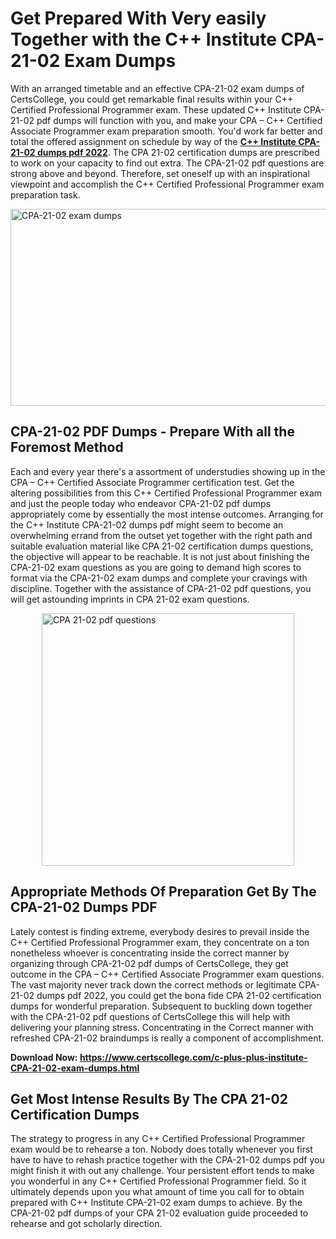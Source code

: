 <h1><strong>Get Prepared With Very easily Together with the C++ Institute CPA-21-02 Exam Dumps&nbsp;</strong></h1>
<p><span style="font-weight: 400;">With an arranged timetable and an effective  CPA-21-02 exam dumps of CertsCollege, you could get remarkable final results within your C++ Certified Professional Programmer exam. These updated C++ Institute CPA-21-02 pdf dumps will function with you, and make your CPA – C++ Certified Associate Programmer exam preparation smooth. You'd work far better and total the offered assignment on schedule by way of the <strong><a href="https://www.certscollege.com/c-plus-plus-institute-CPA-21-02-exam-dumps.html">C++ Institute CPA-21-02 dumps pdf 2022</a></strong>. The CPA 21-02 certification dumps are prescribed to work on your capacity to find out extra. The  CPA-21-02 pdf questions are strong above and beyond. Therefore, set oneself up with an inspirational viewpoint and accomplish the C++ Certified Professional Programmer exam preparation task.&nbsp;</span></p>
<p><span style="font-weight: 400;"><img style="display: block; margin-left: auto; margin-right: auto;" src="https://i.ibb.co/CPDK3ps/Yellow-and-Blue-Initiative-Blog-Banner.png" alt="CPA-21-02 exam dumps" width="559" height="315" /></span></p>
<h2><strong>CPA-21-02 PDF Dumps - Prepare With all the Foremost Method</strong></h2>
<p><span style="font-weight: 400;">Each and every year there's a assortment of understudies showing up in the CPA – C++ Certified Associate Programmer certification test. Get the altering possibilities from this C++ Certified Professional Programmer exam and just the people today who endeavor CPA-21-02 pdf dumps appropriately come by essentially the most intense outcomes. Arranging for the C++ Institute CPA-21-02 dumps pdf might seem to become an overwhelming errand from the outset yet together with the right path and suitable evaluation material like CPA 21-02 certification dumps questions, the objective will appear to be reachable. It is not just about finishing the CPA-21-02 exam questions as you are going to demand high scores to format via the CPA-21-02 exam dumps and complete your cravings with discipline. Together with the assistance of CPA-21-02 pdf questions, you will get astounding imprints in CPA 21-02 exam questions.</span></p>
<p><span style="font-weight: 400;"><a href="https://tinyurl.com/4tmwzhck"><img style="display: block; margin-left: auto; margin-right: auto;" src="https://i.ibb.co/9tMrhdY/Teacher-Appreciation-Invitation.png" alt="CPA 21-02 pdf questions " width="404" height="404" /></a></span></p>
<h2><strong>Appropriate Methods Of Preparation Get By The CPA-21-02 Dumps PDF</strong></h2>
<p><span style="font-weight: 400;">Lately contest is finding extreme, everybody desires to prevail inside the C++ Certified Professional Programmer exam, they concentrate on a ton nonetheless whoever is concentrating inside the correct manner by organizing through CPA-21-02 pdf dumps of CertsCollege, they get outcome in the CPA – C++ Certified Associate Programmer exam questions. The vast majority never track down the correct methods or legitimate CPA-21-02 dumps pdf 2022, you could get the bona fide CPA 21-02 certification dumps for wonderful preparation. Subsequent to buckling down together with the  CPA-21-02 pdf questions of CertsCollege this will help with delivering your planning stress. Concentrating in the Correct manner with refreshed CPA-21-02 braindumps is really a component of accomplishment.</span></p>
<p><span style="font-weight: 400;"><strong>Download Now: <a href="https://www.certscollege.com/c-plus-plus-institute-CPA-21-02-exam-dumps.html">https://www.certscollege.com/c-plus-plus-institute-CPA-21-02-exam-dumps.html</a></strong></span></p>
<h2><strong>Get Most Intense Results By The CPA 21-02 Certification Dumps</strong></h2>
<p><span style="font-weight: 400;">The strategy to progress in any C++ Certified Professional Programmer exam would be to rehearse a ton. Nobody does totally whenever you first have to have to rehash practice together with the CPA-21-02 dumps pdf you might finish it with out any challenge. Your persistent effort tends to make you wonderful in any C++ Certified Professional Programmer field. So it ultimately depends upon you what amount of time you call for to obtain prepared with C++ Institute CPA-21-02 exam dumps to achieve. By the CPA-21-02 pdf dumps of your CPA 21-02 evaluation guide proceeded to rehearse and got scholarly direction.</span></p>

